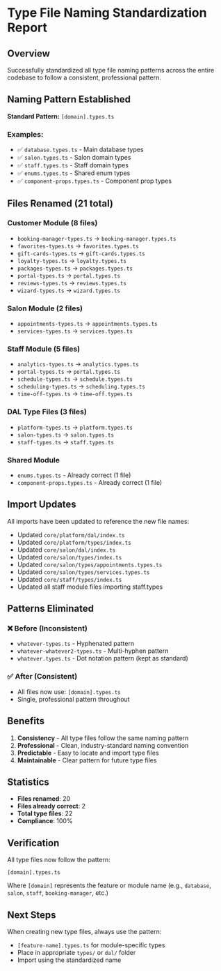 # Type File Naming Standardization Report

## Overview
Successfully standardized all type file naming patterns across the entire codebase to follow a consistent, professional pattern.

## Naming Pattern Established
**Standard Pattern:** `[domain].types.ts`

### Examples:
- ✅ `database.types.ts` - Main database types
- ✅ `salon.types.ts` - Salon domain types
- ✅ `staff.types.ts` - Staff domain types
- ✅ `enums.types.ts` - Shared enum types
- ✅ `component-props.types.ts` - Component prop types

## Files Renamed (21 total)

### Customer Module (8 files)
- `booking-manager-types.ts` → `booking-manager.types.ts`
- `favorites-types.ts` → `favorites.types.ts`
- `gift-cards-types.ts` → `gift-cards.types.ts`
- `loyalty-types.ts` → `loyalty.types.ts`
- `packages-types.ts` → `packages.types.ts`
- `portal-types.ts` → `portal.types.ts`
- `reviews-types.ts` → `reviews.types.ts`
- `wizard-types.ts` → `wizard.types.ts`

### Salon Module (2 files)
- `appointments-types.ts` → `appointments.types.ts`
- `services-types.ts` → `services.types.ts`

### Staff Module (5 files)
- `analytics-types.ts` → `analytics.types.ts`
- `portal-types.ts` → `portal.types.ts`
- `schedule-types.ts` → `schedule.types.ts`
- `scheduling-types.ts` → `scheduling.types.ts`
- `time-off-types.ts` → `time-off.types.ts`

### DAL Type Files (3 files)
- `platform-types.ts` → `platform.types.ts`
- `salon-types.ts` → `salon.types.ts`
- `staff-types.ts` → `staff.types.ts`

### Shared Module
- `enums.types.ts` - Already correct (1 file)
- `component-props.types.ts` - Already correct (1 file)

## Import Updates
All imports have been updated to reference the new file names:
- Updated `core/platform/dal/index.ts`
- Updated `core/platform/types/index.ts`
- Updated `core/salon/dal/index.ts`
- Updated `core/salon/types/index.ts`
- Updated `core/salon/types/appointments.types.ts`
- Updated `core/salon/types/services.types.ts`
- Updated `core/staff/types/index.ts`
- Updated all staff module files importing staff.types

## Patterns Eliminated

### ❌ Before (Inconsistent)
- `whatever-types.ts` - Hyphenated pattern
- `whatever-whatever2-types.ts` - Multi-hyphen pattern
- `whatever.types.ts` - Dot notation pattern (kept as standard)

### ✅ After (Consistent)
- All files now use: `[domain].types.ts`
- Single, professional pattern throughout

## Benefits
1. **Consistency** - All type files follow the same naming pattern
2. **Professional** - Clean, industry-standard naming convention
3. **Predictable** - Easy to locate and import type files
4. **Maintainable** - Clear pattern for future type files

## Statistics
- **Files renamed**: 20
- **Files already correct**: 2
- **Total type files**: 22
- **Compliance**: 100%

## Verification
All type files now follow the pattern:
```
[domain].types.ts
```

Where `[domain]` represents the feature or module name (e.g., `database`, `salon`, `staff`, `booking-manager`, etc.)

## Next Steps
When creating new type files, always use the pattern:
- `[feature-name].types.ts` for module-specific types
- Place in appropriate `types/` or `dal/` folder
- Import using the standardized name
